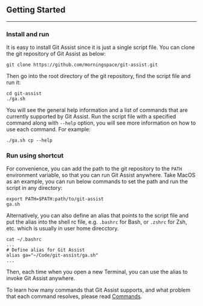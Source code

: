 ## Getting Started

---

### Install and run

It is easy to install Git Assist since it is just a single script file. You can clone the git repository of Git Assist as below:
```shell
git clone https://github.com/morningspace/git-assist.git
```

Then go into the root directory of the git repository, find the script file and run it:
```shell
cd git-assist
./ga.sh
```

You will see the general help information and a list of commands that are currently supported by Git Assist. Run the script file with a specified command along with `--help` option, you will see more information on how to use each command. For example:
```shell
./ga.sh cp --help
```

### Run using shortcut

For convenience, you can add the path to the git repository to the `PATH` environment variable, so that you can run Git Assist anywhere. Take MacOS as an example, you can run below commands to set the path and run the script in any directory:
```shell
export PATH=$PATH:path/to/git-assist
ga.sh
```

Alternatively, you can also define an alias that points to the script file and put the alias into the shell rc file, e.g. `.bashrc` for Bash, or `.zshrc` for Zsh, etc. which is usually in user home direcctory.
```shell
cat ~/.bashrc
...
# Define alias for Git Assist
alias ga="~/Code/git-assist/ga.sh"
...
```

Then, each time when you open a new Terminal, you can use the alias to invoke Git Assist anywhere.

To learn how many commands that Git Assist supports, and what problem that each command resolves, please read [Commands](commands.md).
